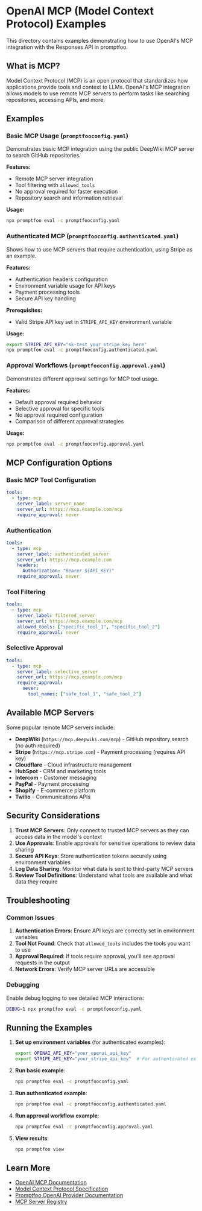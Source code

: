 # OpenAI MCP (Model Context Protocol) Examples

This directory contains examples demonstrating how to use OpenAI's MCP integration with the Responses API in promptfoo.

## What is MCP?

Model Context Protocol (MCP) is an open protocol that standardizes how applications provide tools and context to LLMs. OpenAI's MCP integration allows models to use remote MCP servers to perform tasks like searching repositories, accessing APIs, and more.

## Examples

### Basic MCP Usage (`promptfooconfig.yaml`)

Demonstrates basic MCP integration using the public DeepWiki MCP server to search GitHub repositories.

**Features:**
- Remote MCP server integration
- Tool filtering with `allowed_tools`
- No approval required for faster execution
- Repository search and information retrieval

**Usage:**
```bash
npx promptfoo eval -c promptfooconfig.yaml
```

### Authenticated MCP (`promptfooconfig.authenticated.yaml`)

Shows how to use MCP servers that require authentication, using Stripe as an example.

**Features:**
- Authentication headers configuration
- Environment variable usage for API keys
- Payment processing tools
- Secure API key handling

**Prerequisites:**
- Valid Stripe API key set in `STRIPE_API_KEY` environment variable

**Usage:**
```bash
export STRIPE_API_KEY="sk-test_your_stripe_key_here"
npx promptfoo eval -c promptfooconfig.authenticated.yaml
```

### Approval Workflows (`promptfooconfig.approval.yaml`)

Demonstrates different approval settings for MCP tool usage.

**Features:**
- Default approval required behavior
- Selective approval for specific tools
- No approval required configuration
- Comparison of different approval strategies

**Usage:**
```bash
npx promptfoo eval -c promptfooconfig.approval.yaml
```

## MCP Configuration Options

### Basic MCP Tool Configuration

```yaml
tools:
  - type: mcp
    server_label: server_name
    server_url: https://mcp.example.com/mcp
    require_approval: never
```

### Authentication

```yaml
tools:
  - type: mcp
    server_label: authenticated_server
    server_url: https://mcp.example.com
    headers:
      Authorization: "Bearer ${API_KEY}"
    require_approval: never
```

### Tool Filtering

```yaml
tools:
  - type: mcp
    server_label: filtered_server
    server_url: https://mcp.example.com/mcp
    allowed_tools: ["specific_tool_1", "specific_tool_2"]
    require_approval: never
```

### Selective Approval

```yaml
tools:
  - type: mcp
    server_label: selective_server
    server_url: https://mcp.example.com/mcp
    require_approval:
      never:
        tool_names: ["safe_tool_1", "safe_tool_2"]
```

## Available MCP Servers

Some popular remote MCP servers include:

- **DeepWiki** (`https://mcp.deepwiki.com/mcp`) - GitHub repository search (no auth required)
- **Stripe** (`https://mcp.stripe.com`) - Payment processing (requires API key)
- **Cloudflare** - Cloud infrastructure management
- **HubSpot** - CRM and marketing tools
- **Intercom** - Customer messaging
- **PayPal** - Payment processing
- **Shopify** - E-commerce platform
- **Twilio** - Communications APIs

## Security Considerations

1. **Trust MCP Servers**: Only connect to trusted MCP servers as they can access data in the model's context
2. **Use Approvals**: Enable approvals for sensitive operations to review data sharing
3. **Secure API Keys**: Store authentication tokens securely using environment variables
4. **Log Data Sharing**: Monitor what data is sent to third-party MCP servers
5. **Review Tool Definitions**: Understand what tools are available and what data they require

## Troubleshooting

### Common Issues

1. **Authentication Errors**: Ensure API keys are correctly set in environment variables
2. **Tool Not Found**: Check that `allowed_tools` includes the tools you want to use
3. **Approval Required**: If tools require approval, you'll see approval requests in the output
4. **Network Errors**: Verify MCP server URLs are accessible

### Debugging

Enable debug logging to see detailed MCP interactions:

```bash
DEBUG=1 npx promptfoo eval -c promptfooconfig.yaml
```

## Running the Examples

1. **Set up environment variables** (for authenticated examples):
   ```bash
   export OPENAI_API_KEY="your_openai_api_key"
   export STRIPE_API_KEY="your_stripe_api_key"  # For authenticated example
   ```

2. **Run basic example**:
   ```bash
   npx promptfoo eval -c promptfooconfig.yaml
   ```

3. **Run authenticated example**:
   ```bash
   npx promptfoo eval -c promptfooconfig.authenticated.yaml
   ```

4. **Run approval workflow example**:
   ```bash
   npx promptfoo eval -c promptfooconfig.approval.yaml
   ```

5. **View results**:
   ```bash
   npx promptfoo view
   ```

## Learn More

- [OpenAI MCP Documentation](https://platform.openai.com/docs/guides/mcp)
- [Model Context Protocol Specification](https://modelcontextprotocol.io/)
- [Promptfoo OpenAI Provider Documentation](../../site/docs/providers/openai.md)
- [MCP Server Registry](https://github.com/modelcontextprotocol/servers) 